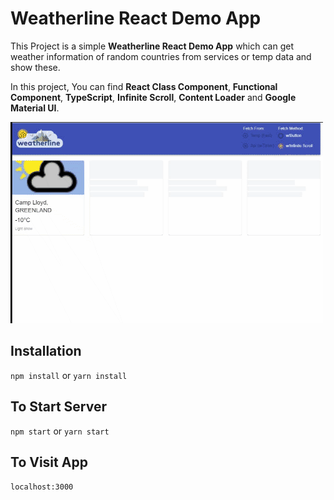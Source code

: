 # Weatherline React Demo App

This Project is a simple **Weatherline React Demo App** which can get weather information of random countries from services or temp data and show these.

In this project, You can find **React Class Component**, **Functional Component**, **TypeScript**, **Infinite Scroll**, **Content Loader** and **Google Material UI**.

![](https://github.com/kivanckadir/weatherline-react-demo-app/blob/master/capture.gif)

## Installation
`npm install` or `yarn install`

## To Start Server
`npm start` or `yarn start`

## To Visit App
`localhost:3000`